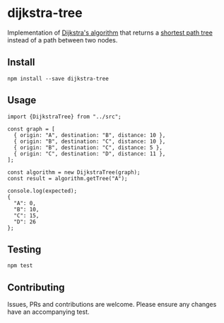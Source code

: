 # dijkstra-tree

Implementation of [Dijkstra's algorithm](https://en.wikipedia.org/wiki/Dijkstra%27s_algorithm) that returns a [shortest path tree](https://en.wikipedia.org/wiki/Shortest-path_tree) instead of a path between two nodes.

## Install

```
npm install --save dijkstra-tree
```

## Usage

```
import {DijkstraTree} from "../src";

const graph = [
  { origin: "A", destination: "B", distance: 10 },
  { origin: "B", destination: "C", distance: 10 },
  { origin: "B", destination: "C", distance: 5 },
  { origin: "C", destination: "D", distance: 11 },
];

const algorithm = new DijkstraTree(graph);
const result = algorithm.getTree("A");

console.log(expected);
{
  "A": 0,
  "B": 10,
  "C": 15,
  "D": 26
};

```

## Testing

```
npm test
```

## Contributing

Issues, PRs and contributions are welcome. Please ensure any changes have an accompanying test.
